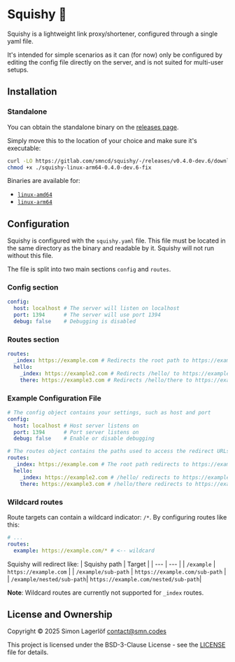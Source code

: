 Squishy 🧽
=======

Squishy is a lightweight link proxy/shortener, configured through a single yaml file. 

It's intended for simple scenarios as it can (for now) only be configured by editing the config file directly on the server, and is not suited for multi-user setups.

Installation
-------------

### Standalone

You can obtain the standalone binary on the [releases page](https://gitlab.com/smncd/squishy/-/releases).

Simply move this to the location of your choice and make sure it's executable:
```bash
curl -LO https://gitlab.com/smncd/squishy/-/releases/v0.4.0-dev.6/downloads/squishy-linux-arm64-0.4.0-dev.-6-fix
chmod +x ./squishy-linux-arm64-0.4.0-dev.6-fix
```

Binaries are available for:
- [`linux-amd64`](https://gitlab.com/smncd/squishy/-/releases/v0.4.0-dev.6/downloads/squishy-linux-amd64-0.4.0-dev.6-fix)
- [`linux-arm64`](https://gitlab.com/smncd/squishy/-/releases/v0.4.0-dev.6/downloads/squishy-linux-arm64-0.4.0-dev.6-fix)

Configuration
-------------

Squishy is configured with the `squishy.yaml` file. This file must be located in the same directory as the binary and readable by it. Squishy will not run without this file.

The file is split into two main sections `config` and `routes`.

### Config section

```yaml
config:
  host: localhost # The server will listen on localhost
  port: 1394      # The server will use port 1394
  debug: false    # Debugging is disabled
```

### Routes section

```yaml
routes:
  _index: https://example.com # Redirects the root path to https://example.com
  hello:
    _index: https://example2.com # Redirects /hello/ to https://example2.com
    there: https://example3.com # Redirects /hello/there to https://example3.com
```

### Example Configuration File

```yaml
# The config object contains your settings, such as host and port
config:
  host: localhost # Host server listens on
  port: 1394      # Port server listens on
  debug: false    # Enable or disable debugging

# The routes object contains the paths used to access the redirect URLs
routes:
  _index: https://example.com # The root path redirects to https://example.com
  hello:
    _index: https://example2.com # /hello/ redirects to https://example2.com
    there: https://example3.com # /hello/there redirects to https://example3.com
```

### Wildcard routes

Route targets can contain a wildcard indicator: `/*`. By configuring routes like this:
```yaml
# ...
routes:
  example: https://example.com/* # <-- wildcard

```

Squishy will redirect like:
| Squishy path 				| Target   			                   |
| ---		   				| ---    			                   |
| `/example`   				| `https://example.com`                |
| `/example/sub-path` 		| `https://example.com/sub-path`	   |
| `/example/nested/sub-path`| `https://example.com/nested/sub-path`|

**Note**: Wildcard routes are currently not supported for `_index` routes.

License and Ownership
---------------------

Copyright © 2025 Simon Lagerlöf <contact@smn.codes>

This project is licensed under the BSD-3-Clause License - see the [LICENSE](LICENSE) file for details.
